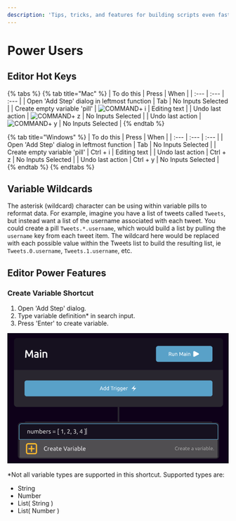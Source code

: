 ```yaml
---
description: 'Tips, tricks, and features for building scripts even faster'
---
```


# Power Users

## Editor Hot Keys

{% tabs %}
{% tab title="Mac" %}
| To do this | Press | When |
| :--- | :--- | :--- |
| Open 'Add Step' dialog in leftmost function | Tab | No Inputs Selected |
| Create empty variable 'pill'  | ![COMMAND](https://support.content.office.net/en-us/media/314f2d55-e8b8-4417-9d4b-b3908c1ebd0c.gif)+ i | Editing text |
| Undo last action | ![COMMAND](https://support.content.office.net/en-us/media/314f2d55-e8b8-4417-9d4b-b3908c1ebd0c.gif)+ z | No Inputs Selected |
| Undo last action | ![COMMAND](https://support.content.office.net/en-us/media/314f2d55-e8b8-4417-9d4b-b3908c1ebd0c.gif)+ y | No Inputs Selected |
{% endtab %}

{% tab title="Windows" %}
| To do this | Press | When |
| :--- | :--- | :--- |
| Open 'Add Step' dialog in leftmost function | Tab | No Inputs Selected |
| Create empty variable 'pill'  | Ctrl + i | Editing text |
| Undo last action | Ctrl + z | No Inputs Selected |
| Undo last action | Ctrl + y | No Inputs Selected |
{% endtab %}
{% endtabs %}

## Variable Wildcards

The asterisk \(wildcard\) character can be using within variable pills to reformat data. For example, imagine you have a list of tweets called `Tweets`, but instead want a list of the username associated with each  tweet. You could create a pill `Tweets.*.username`, which would build a list by pulling the `username` key from each tweet item. The wildcard here would be replaced with each possible value within the Tweets list to build the resulting list, ie `Tweets.0.username`, `Tweets.1.username`, etc.

## Editor Power Features

### Create Variable Shortcut

1. Open 'Add Step' dialog.
2. Type variable definition\* in search input.
3. Press 'Enter' to create variable.

![](../.gitbook/assets/screen-shot-2020-06-09-at-12.07.46-pm.png)

\*Not all variable types are supported in this shortcut. Supported types are:

* String
* Number
* List\( String \)
* List\( Number \)

